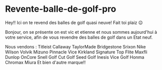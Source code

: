 # Revente-balle-de-golf-pro
Hey!! Ici on te revend des balles de golf quasi neuve! Fait toi plaiz 😉


Bonjour, on se présente on est vic et etienne et nous sommes aujourd'hui à votre service, afin de vous revendre des balles de golf dans un Etat neuf.


Nous vendons :
Titleist
Callaway
TaylorMade
Bridgestone
Srixon
Nike
Wilson
Volvik
Mizuno
Pinnacle
Vice
Kirkland Signature
Top Flite
Maxfli
Dunlop
OnCore
Snell Golf
Cut Golf
Seed Golf
Inesis
Vice Golf
Honma
Chromax
Miura
Et bien d'autre marque!!
